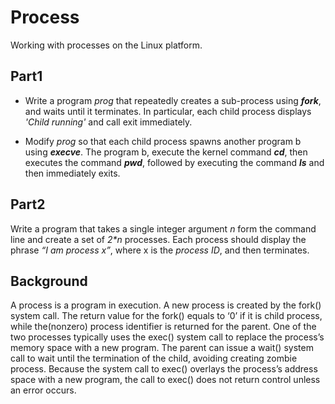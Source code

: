 # Process
Working with processes on the Linux platform.

## Part1

- Write a program *prog* that repeatedly creates a sub-process using ***fork***, and waits until itterminates. In particular, each child process displays *'Child running'* and call exitimmediately.

- Modify *prog* so that each child process spawns another program b using ***execve***. The programb, execute the kernel command ***cd***, then executes the command ***pwd***, followed byexecuting the command ***ls*** and then immediately exits.


## Part2

Write a program that takes a single integer argument *n* form the command line and create a set of*2\*n* processes. Each process should display the phrase *“I am process x”*, where x is the *process ID*, andthen terminates.

## Background 
A process is a program in execution. A new process is created by the fork() system call. The return valuefor the fork() equals to ‘0’ if it is child process, while the(nonzero) process identifier is returned for theparent. One of the two processes typically uses the exec() system call to replace the process’s memoryspace with a new program. The parent can issue a wait() system call to wait until the termination of thechild, avoiding creating zombie process. Because the system call to exec() overlays the process’s addressspace with a new program, the call to exec() does not return control unless an error occurs.